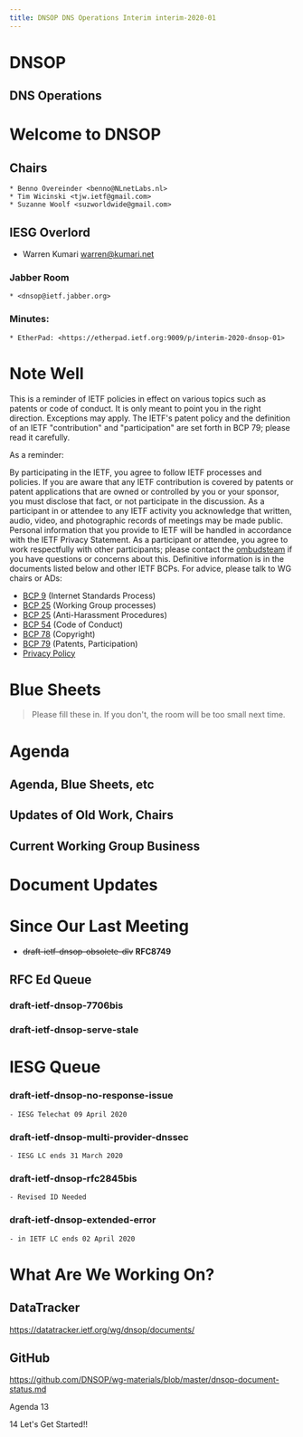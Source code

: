 ```yaml
---
title: DNSOP DNS Operations Interim interim-2020-01 
--- 
```


# DNSOP 
## DNS Operations

# Welcome to DNSOP

## Chairs

    * Benno Overeinder <benno@NLnetLabs.nl>
    * Tim Wicinski <tjw.ietf@gmail.com>
    * Suzanne Woolf <suzworldwide@gmail.com>

## IESG Overlord
* Warren Kumari <warren@kumari.net>

### Jabber Room
    * <dnsop@ietf.jabber.org>

### Minutes:
    * EtherPad: <https://etherpad.ietf.org:9009/p/interim-2020-dnsop-01>

# Note Well

This is a reminder of IETF policies in effect on various topics such as patents or code of conduct. It is only meant to point you in the right direction. Exceptions may apply. The IETF's patent policy and the definition of an IETF "contribution" and "participation" are set forth in BCP 79; please read it carefully.

As a reminder:

By participating in the IETF, you agree to follow IETF processes and policies.
If you are aware that any IETF contribution is covered by patents or patent applications that are 
owned or controlled by you or your sponsor, you must disclose that fact, or not participate in the discussion.
As a participant in or attendee to any IETF activity you acknowledge that written, audio, video, 
and photographic records of meetings may be made public.
Personal information that you provide to IETF will be handled in accordance with the IETF Privacy Statement.
As a participant or attendee, you agree to work respectfully with other participants; 
please contact the [ombudsteam](https://www.ietf.org/contact/ombudsteam/) if you have questions or concerns about this.
Definitive information is in the documents listed below and other IETF BCPs. For advice, please talk to WG chairs or ADs:

* [BCP 9](https://tools.ietf.org/html/bcp9) (Internet Standards Process)
* [BCP 25](https://tools.ietf.org/html/bcp25) (Working Group processes)
* [BCP 25](https://tools.ietf.org/html/bcp25) (Anti-Harassment Procedures)
* [BCP 54](https://tools.ietf.org/html/bcp54) (Code of Conduct)
* [BCP 78](https://tools.ietf.org/html/bcp78) (Copyright)
* [BCP 79](https://tools.ietf.org/html/bcp79) (Patents, Participation)
* [Privacy Policy](https://www.ietf.org/privacy-policy/)

# Blue Sheets

 > Please fill these in. If you don't, 
 > the room will be too small next time.

# Agenda

## Agenda, Blue Sheets, etc

## Updates of Old Work, Chairs

## Current Working Group Business

# Document Updates

# Since Our Last Meeting
 
* ~~draft-ietf-dnsop-obsolete-dlv~~ **RFC8749**

##  RFC Ed Queue

### draft-ietf-dnsop-7706bis

### draft-ietf-dnsop-serve-stale

# IESG Queue

### draft-ietf-dnsop-no-response-issue
    - IESG Telechat 09 April 2020

### draft-ietf-dnsop-multi-provider-dnssec
    - IESG LC ends 31 March 2020

### draft-ietf-dnsop-rfc2845bis
    - Revised ID Needed

### draft-ietf-dnsop-extended-error 
    - in IETF LC ends 02 April 2020

# What Are We Working On? 

## DataTracker
<https://datatracker.ietf.org/wg/dnsop/documents/>

## GitHub
<https://github.com/DNSOP/wg-materials/blob/master/dnsop-document-status.md>

Agenda
13

14
Let's Get Started!!
